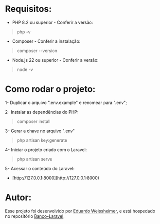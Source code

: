 # Requisitos:
* PHP 8.2 ou superior - Conferir a versão: 
> php -v

* Composer - Conferir a instalação:
> composer --version

* Node.js 22 ou superior - Conferir a versão:
> node -v

# Como rodar o projeto:
1- Duplicar o arquivo ".env.example" e renomear para ".env";

2- Instalar as dependências do PHP:
> composer install

3- Gerar a chave no arquivo ".env"
> php artisan key:generate 

4- Iniciar o projeto criado com o Laravel:
> php artisan serve

5- Acessar o conteúdo do Laravel:
* [http://127.0.0.1:8000](http://127.0.0.1:8000)

# Autor:

Esse projeto foi desenvolvido por [Eduardo Weissheimer](https://github.com/Eduardo220), e está hospedado no repositório [Banco-Laravel](https://github.com/Eduardo220/Banco_Laravel).